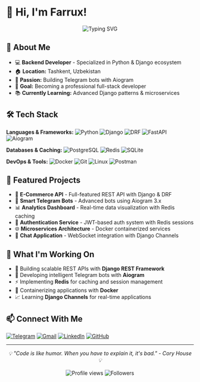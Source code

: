 # 👋 Hi, I'm Farrux!

<div align="center">
  <img src="https://readme-typing-svg.herokuapp.com?font=Fira+Code&size=18&duration=3000&pause=1000&color=36BCF7&center=true&vCenter=true&width=500&lines=Backend+Developer;Python+%26+Django+Expert;Telegram+Bot+Developer;Tashkent%2C+Uzbekistan+🇺🇿" alt="Typing SVG" />
</div>

## 🚀 About Me

- 💻 **Backend Developer** - Specialized in Python & Django ecosystem
- 🏠 **Location:** Tashkent, Uzbekistan
- 🤖 **Passion:** Building Telegram bots with Aiogram
- 🎯 **Goal:** Becoming a professional full-stack developer
- 📚 **Currently Learning:** Advanced Django patterns & microservices

## 🛠️ Tech Stack

**Languages & Frameworks:**
![Python](https://img.shields.io/badge/Python-3776AB?style=flat&logo=python&logoColor=white)
![Django](https://img.shields.io/badge/Django-092E20?style=flat&logo=django&logoColor=white)
![DRF](https://img.shields.io/badge/Django_REST-ff1709?style=flat&logo=django&logoColor=white)
![FastAPI](https://img.shields.io/badge/FastAPI-009688?style=flat&logo=fastapi&logoColor=white)
![Aiogram](https://img.shields.io/badge/Aiogram-00A8E8?style=flat&logo=telegram&logoColor=white)

**Databases & Caching:**
![PostgreSQL](https://img.shields.io/badge/PostgreSQL-336791?style=flat&logo=postgresql&logoColor=white)
![Redis](https://img.shields.io/badge/Redis-DC382D?style=flat&logo=redis&logoColor=white)
![SQLite](https://img.shields.io/badge/SQLite-003B57?style=flat&logo=sqlite&logoColor=white)

**DevOps & Tools:**
![Docker](https://img.shields.io/badge/Docker-2496ED?style=flat&logo=docker&logoColor=white)
![Git](https://img.shields.io/badge/Git-F05032?style=flat&logo=git&logoColor=white)
![Linux](https://img.shields.io/badge/Linux-FCC624?style=flat&logo=linux&logoColor=black)
![Postman](https://img.shields.io/badge/Postman-FF6C37?style=flat&logo=postman&logoColor=white)


## 🚀 Featured Projects

- 🛒 **E-Commerce API** - Full-featured REST API with Django & DRF
- 🤖 **Smart Telegram Bots** - Advanced bots using Aiogram 3.x
- 📊 **Analytics Dashboard** - Real-time data visualization with Redis caching
- 🔐 **Authentication Service** - JWT-based auth system with Redis sessions
- 🌐 **Microservices Architecture** - Docker containerized services
- 💬 **Chat Application** - WebSocket integration with Django Channels

## 🔧 What I'm Working On

- 🚀 Building scalable REST APIs with **Django REST Framework**
- 🤖 Developing intelligent Telegram bots with **Aiogram**
- ⚡ Implementing **Redis** for caching and session management
- 🐳 Containerizing applications with **Docker**
- 📈 Learning **Django Channels** for real-time applications

## 📫 Connect With Me

[![Telegram](https://img.shields.io/badge/Telegram-26A5E4?style=flat&logo=telegram&logoColor=white)](https://t.me/karshiboyev1)
[![Gmail](https://img.shields.io/badge/Gmail-EA4335?style=flat&logo=gmail&logoColor=white)](mailto:karshiboyevfarrux@gmail.com)
[![LinkedIn](https://img.shields.io/badge/LinkedIn-0A66C2?style=flat&logo=linkedin&logoColor=white)](https://linkedin.com/in/karshiboyevfarrux)
[![GitHub](https://img.shields.io/badge/GitHub-181717?style=flat&logo=github&logoColor=white)](https://github.com/karshiboyev)

---

<div align="center">
  <i>💡 "Code is like humor. When you have to explain it, it's bad." - Cory House 💡</i>
  <br><br>
  <img src="https://komarev.com/ghpvc/?username=xmll7&color=blueviolet&style=flat" alt="Profile views" />
  <img src="https://img.shields.io/github/followers/xmll7?style=flat&color=orange" alt="Followers" />
</div>
